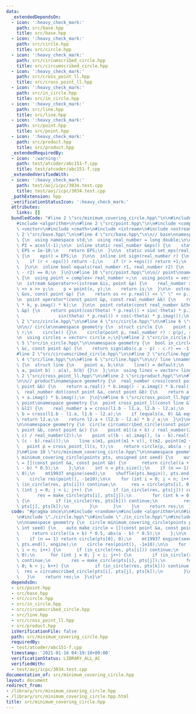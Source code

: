 ```yaml
---
data:
  _extendedDependsOn:
  - icon: ':heavy_check_mark:'
    path: src/base.hpp
    title: src/base.hpp
  - icon: ':heavy_check_mark:'
    path: src/circle.hpp
    title: src/circle.hpp
  - icon: ':heavy_check_mark:'
    path: src/circumscribed_circle.hpp
    title: src/circumscribed_circle.hpp
  - icon: ':heavy_check_mark:'
    path: src/cross_point_ll.hpp
    title: src/cross_point_ll.hpp
  - icon: ':heavy_check_mark:'
    path: src/in_circle.hpp
    title: src/in_circle.hpp
  - icon: ':heavy_check_mark:'
    path: src/line.hpp
    title: src/line.hpp
  - icon: ':heavy_check_mark:'
    path: src/point.hpp
    title: src/point.hpp
  - icon: ':heavy_check_mark:'
    path: src/product.hpp
    title: src/product.hpp
  _extendedRequiredBy:
  - icon: ':warning:'
    path: test/atcoder/abc151-f.cpp
    title: test/atcoder/abc151-f.cpp
  _extendedVerifiedWith:
  - icon: ':heavy_check_mark:'
    path: test/aoj/icpc/3034.test.cpp
    title: test/aoj/icpc/3034.test.cpp
  _pathExtension: hpp
  _verificationStatusIcon: ':heavy_check_mark:'
  attributes:
    links: []
  bundledCode: "#line 2 \"src/minimum_covering_circle.hpp\"\n\n#include <random>\n\
    #include <algorithm>\n\n#line 2 \"src/point.hpp\"\n\n#include <complex>\n#include\
    \ <vector>\n#include <cmath>\n#include <istream>\n#include <ostream>\n\n#line\
    \ 2 \"src/base.hpp\"\n\n#line 4 \"src/base.hpp\"\n\n// base\nnamespace geometry\
    \ {\n  using namespace std;\n  using real_number = long double;\n\n  const real_number\
    \ PI = acosl(-1);\n\n  inline static real_number &eps() {\n    static real_number\
    \ EPS = 1e-10;\n    return EPS;\n  }\n\n  static void set_eps(real_number EPS)\
    \ {\n    eps() = EPS;\n  }\n\n  inline int sign(real_number r) {\n    set_eps(1e-10);\n\
    \    if (r < -eps()) return -1;\n    if (r > +eps()) return +1;\n    return 0;\n\
    \  }\n\n  inline bool equals(real_number r1, real_number r2) {\n    return sign(r1\
    \ - r2) == 0;\n  }\n}\n#line 10 \"src/point.hpp\"\n\n// point\nnamespace geometry\
    \ {\n  using point = complex< real_number >;\n  using points = vector< point >;\n\
    \n  istream &operator>>(istream &is, point &p) {\n    real_number x, y;\n    is\
    \ >> x >> y;\n    p = point(x, y);\n    return is;\n  }\n\n  ostream &operator<<(ostream\
    \ &os, const point &p) {\n    return os << p.real() << \" \" << p.imag();\n  }\n\
    \n  point operator*(const point &p, const real_number &k) {\n    return point(p.real()\
    \ * k, p.imag() * k);\n  }\n\n  point rotate(const real_number &theta, const point\
    \ &p) {\n    return point(cos(theta) * p.real() + sin(-theta) * p.imag(),\n  \
    \               sin(theta) * p.real() + cos(-theta) * p.imag());\n  }\n}\n#line\
    \ 2 \"src/circle.hpp\"\n\n#line 4 \"src/circle.hpp\"\n\n#line 6 \"src/circle.hpp\"\
    \n\n// circle\nnamespace geometry {\n  struct circle {\n    point p;\n    real_number\
    \ r;\n    circle() {}\n    circle(point p, real_number r) : p(p), r(r) {}\n  };\n\
    \n  using circles = vector< circle >;\n}\n#line 2 \"src/in_circle.hpp\"\n\n#line\
    \ 5 \"src/in_circle.hpp\"\n\nnamespace geometry {\n  bool in_circle(const circle\
    \ &c, const point &p) {\n    return sign(abs(c.p - p) - c.r) == -1;\n  }\n}\n\
    #line 2 \"src/circumscribed_circle.hpp\"\n\n#line 2 \"src/line.hpp\"\n\n#line\
    \ 4 \"src/line.hpp\"\n\n#line 6 \"src/line.hpp\"\n\n// line \nnamespace geometry\
    \ {\n  struct line {\n    point a, b;\n\n    line() = default;\n    line(point\
    \ a, point b) : a(a), b(b) {}\n  };\n\n  using lines = vector< line >;\n}\n#line\
    \ 2 \"src/cross_point_ll.hpp\"\n\n#line 2 \"src/product.hpp\"\n\n#line 4 \"src/product.hpp\"\
    \n\n// product\nnamespace geometry {\n  real_number cross(const point &a, const\
    \ point &b) {\n    return a.real() * b.imag() - a.imag() * b.real();\n  }\n\n\
    \  real_number dot(const point &a, const point &b) {\n    return a.real() * b.real()\
    \ + a.imag() * b.imag();\n  }\n}\n#line 6 \"src/cross_point_ll.hpp\"\n\n// cross\
    \ point\nnamespace geometry {\n  point cross_point_ll(const line &l1, const line\
    \ &l2) {\n    real_number a = cross(l1.b - l1.a, l2.b - l2.a);\n    real_number\
    \ b = cross(l1.b - l1.a, l1.b - l2.a);\n    if (equals(a, 0) && equals(b, 0))\
    \ return l2.a;\n    return l2.a + (l2.b - l2.a) * b / a;\n  }\n}\n#line 8 \"src/circumscribed_circle.hpp\"\
    \n\nnamespace geometry {\n  circle circumscribed_circle(const point &a, const\
    \ point &b, const point &c) {\n    point m1((a + b) / real_number(2)), m2((b +\
    \ c) / real_number(2));\n    point v((b - a).imag(), (a - b).real()), w((b - c).imag(),\
    \ (c - b).real());\n    line s(m1, point(m1 + v)), t(m2, point(m2 + w));\n\n \
    \   point p = cross_point_ll(s, t);\n    return circle(p, abs(a - p));\n  }\n\
    }\n#line 10 \"src/minimum_covering_circle.hpp\"\n\nnamespace geometry {\n  circle\
    \ minimum_covering_circle(points pts, unsigned int seed) {\n    auto make_circle\
    \ = [](const point &a, const point &b) {\n      return circle((a + b) * 0.5, abs(a\
    \ - b) * 0.5);\n    };\n\n    int n = pts.size();\n    if (n == 1) return circle(pts[0],\
    \ 0);\n    mt19937 engine(seed);\n    shuffle(pts.begin(), pts.end(), engine);\n\
    \    circle res(point(), -1e10);\n\n    for (int i = 0; i < n; i++) {\n      if\
    \ (in_circle(res, pts[i])) continue;\n      res = circle(pts[i], 0);\n      for\
    \ (int j = 0; j < i; j++) {\n        if (in_circle(res, pts[j])) continue;\n \
    \       res = make_circle(pts[i], pts[j]);\n        for (int k = 0; k < j; k++)\
    \ {\n          if (in_circle(res, pts[k])) continue;\n          res = circumscribed_circle(pts[i],\
    \ pts[j], pts[k]);\n        }\n      }\n    }\n    return res;\n  }\n}\n"
  code: "#pragma once\n\n#include <random>\n#include <algorithm>\n\n#include \"./point.hpp\"\
    \n#include \"./circle.hpp\"\n#include \"./in_circle.hpp\"\n#include \"./circumscribed_circle.hpp\"\
    \n\nnamespace geometry {\n  circle minimum_covering_circle(points pts, unsigned\
    \ int seed) {\n    auto make_circle = [](const point &a, const point &b) {\n \
    \     return circle((a + b) * 0.5, abs(a - b) * 0.5);\n    };\n\n    int n = pts.size();\n\
    \    if (n == 1) return circle(pts[0], 0);\n    mt19937 engine(seed);\n    shuffle(pts.begin(),\
    \ pts.end(), engine);\n    circle res(point(), -1e10);\n\n    for (int i = 0;\
    \ i < n; i++) {\n      if (in_circle(res, pts[i])) continue;\n      res = circle(pts[i],\
    \ 0);\n      for (int j = 0; j < i; j++) {\n        if (in_circle(res, pts[j]))\
    \ continue;\n        res = make_circle(pts[i], pts[j]);\n        for (int k =\
    \ 0; k < j; k++) {\n          if (in_circle(res, pts[k])) continue;\n        \
    \  res = circumscribed_circle(pts[i], pts[j], pts[k]);\n        }\n      }\n \
    \   }\n    return res;\n  }\n}\n"
  dependsOn:
  - src/point.hpp
  - src/base.hpp
  - src/circle.hpp
  - src/in_circle.hpp
  - src/circumscribed_circle.hpp
  - src/line.hpp
  - src/cross_point_ll.hpp
  - src/product.hpp
  isVerificationFile: false
  path: src/minimum_covering_circle.hpp
  requiredBy:
  - test/atcoder/abc151-f.cpp
  timestamp: '2021-01-16 04:19:10+09:00'
  verificationStatus: LIBRARY_ALL_AC
  verifiedWith:
  - test/aoj/icpc/3034.test.cpp
documentation_of: src/minimum_covering_circle.hpp
layout: document
redirect_from:
- /library/src/minimum_covering_circle.hpp
- /library/src/minimum_covering_circle.hpp.html
title: src/minimum_covering_circle.hpp
---
```

